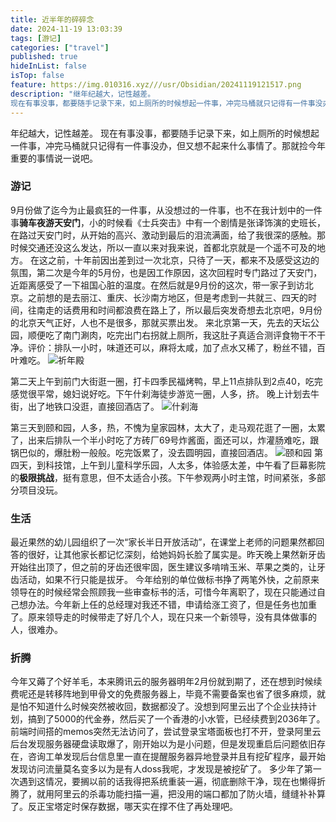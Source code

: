 ```yaml
---
title: 近半年的碎碎念
date: 2024-11-19 13:03:39
tags: [游记]
categories: ["travel"]   
published: true
hideInList: false
isTop: false
feature: https://img.010316.xyz///usr/Obsidian/20241119121517.png
description: "继年纪越大，记性越差。
现在有事没事，都要随手记录下来，如上厕所的时候想起一件事，冲完马桶就只记得有一件事没办，但又想不起来什么事情了。那就捡今年重要的事情说一说吧。"
---
```


年纪越大，记性越差。
现在有事没事，都要随手记录下来，如上厕所的时候想起一件事，冲完马桶就只记得有一件事没办，但又想不起来什么事情了。那就捡今年重要的事情说一说吧。

### 游记
9月份做了迄今为止最疯狂的一件事，从没想过的一件事，也不在我计划中的一件事**骑车夜游天安门**，小的时候看《士兵突击》中有一个剧情是张译饰演的史班长，在路过天安门时，从开始的高兴、激动到最后的泪流满面，给了我很深的感触。那时候交通还没这么发达，所以一直以来对我来说，首都北京就是一个遥不可及的地方。
在这之前，十年前因出差到过一次北京，只待了一天，都来不及感受这边的氛围，第二次是今年的5月份，也是因工作原因，这次回程时专门路过了天安门，近距离感受了一下祖国心脏的温度。在然后就是9月份的这次，带一家子到访北京。之前想的是去丽江、重庆、长沙南方地区，但是考虑到一共就三、四天的时间，往南走的话费用和时间都浪费在路上了，所以最后突发奇想去北京吧，9月份的北京天气正好，人也不是很多，那就买票出发。
来北京第一天，先去的天坛公园，顺便吃了南门涮肉，吃完出门右拐就上厕所，我这肚子真适合测评食物干不干净。评价：排队一小时，味道还可以，麻将太咸，加了点水又稀了，粉丝不错，百叶难吃。
![祈年殿](https://img.010316.xyz///usr/Obsidian/3b81f93ad9a65cc2e4877298726c5db.jpg)

第二天上午到前门大街逛一圈，打卡四季民福烤鸭，早上11点排队到2点40，吃完感觉很平常，媳妇说好吃。下午什刹海徒步游览一圈，人多，挤。 晚上计划去牛街，出了地铁口没逛，直接回酒店了。
![什刹海](https://img.010316.xyz///usr/Obsidian/20241119121445.png)

第三天到颐和园，人多，热，不愧为皇家园林，太大了，走马观花逛了一圈，太累了，出来后排队一个半小时吃了方砖厂69号炸酱面，面还可以，炸灌肠难吃，跟锅巴似的，爆肚粉一般般。吃完饭累了，没去圆明园，直接回酒店。
![颐和园](https://img.010316.xyz///usr/Obsidian/20241119121517.png)
第四天，到科技馆，上午到儿童科学乐园，人太多，体验感太差，中午看了巨幕影院的**极限挑战**，挺有意思，但不太适合小孩。下午参观两小时主馆，时间紧张，多部分项目没玩。
### 生活
最近果然的幼儿园组织了一次“家长半日开放活动”，在课堂上老师的问题果然都回答的很好，让其他家长都记忆深刻，给她妈妈长脸了属实是。昨天晚上果然新牙齿开始往出顶了，但之前的牙齿还很牢固，医生建议多啃啃玉米、苹果之类的，让牙齿活动，如果不行只能是拔牙。
今年给别的单位做标书挣了两笔外快，之前原来领导在的时候经常会照顾我一些审查标书的活，可惜今年离职了，现在只能通过自己想办法。今年新上任的总经理对我还不错，申请给涨工资了，但是任务也加重了。原来领导走的时候带走了好几个人，现在只来一个新领导，没有具体做事的人，很难办。
### 折腾
今年又薅了个好羊毛，本来腾讯云的服务器明年2月份就到期了，还在想到时候续费呢还是转移阵地到甲骨文的免费服务器上，毕竟不需要备案也省了很多麻烦，就是怕不知道什么时候突然被收回，数据都没了。没想到阿里云出了个企业扶持计划，搞到了5000的代金券，然后买了一个香港的小水管，已经续费到2036年了。
前端时间搭的memos突然无法访问了，尝试登录宝塔面板也打不开，登录阿里云后台发现服务器硬盘读取爆了，刚开始以为是小问题，但是发现重启后问题依旧存在，咨询工单发现后台信息里一直在提醒服务器异地登录并且有挖矿程序，最开始发现访问流量莫名变多以为是有人doss我呢，才发现是被挖矿了。
多少年了第一次遇到这情况，要搁以前的话我得把系统重装一遍，彻底删除干净，现在也懒得折腾了，就用阿里云的杀毒功能扫描一遍，把没用的端口都加了防火墙，缝缝补补算了。反正宝塔定时保存数据，哪天实在撑不住了再处理吧。



